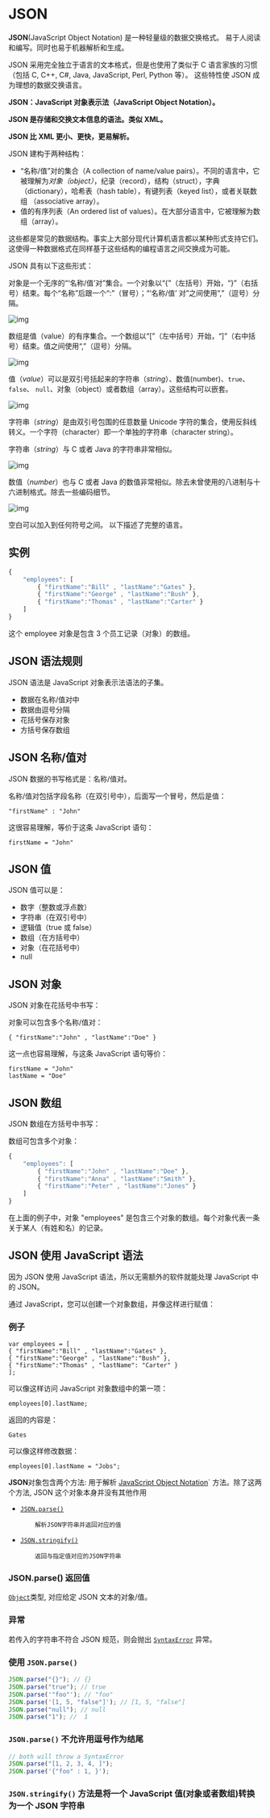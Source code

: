 # JSON

**JSON**(JavaScript Object Notation) 是一种轻量级的数据交换格式。 易于人阅读和编写。同时也易于机器解析和生成。

JSON 采用完全独立于语言的文本格式，但是也使用了类似于 C 语言家族的习惯（包括 C, C++, C#, Java, JavaScript, Perl, Python 等）。 这些特性使 JSON 成为理想的数据交换语言。

**JSON：JavaScript 对象表示法（JavaScript Object Notation）。**

**JSON 是存储和交换文本信息的语法。类似 XML。**

**JSON 比 XML 更小、更快，更易解析。**

JSON 建构于两种结构：

-   “名称/值”对的集合（A collection of name/value pairs）。不同的语言中，它被理解为*对象（object）*，纪录（record），结构（struct），字典（dictionary），哈希表（hash table），有键列表（keyed list），或者关联数组 （associative array）。
-   值的有序列表（An ordered list of values）。在大部分语言中，它被理解为数组（array）。

这些都是常见的数据结构。事实上大部分现代计算机语言都以某种形式支持它们。这使得一种数据格式在同样基于这些结构的编程语言之间交换成为可能。

JSON 具有以下这些形式：

对象是一个无序的“‘名称/值’对”集合。一个对象以“{”（左括号）开始，“}”（右括号）结束。每个“名称”后跟一个“:”（冒号）；“‘名称/值’ 对”之间使用“,”（逗号）分隔。

![img](images/object.gif)

数组是值（value）的有序集合。一个数组以“[”（左中括号）开始，“]”（右中括号）结束。值之间使用“,”（逗号）分隔。

![img](images/array.gif)

值（_value_）可以是双引号括起来的字符串（_string_）、数值(number)、`true`、`false`、 `null`、对象（object）或者数组（array）。这些结构可以嵌套。

![img](images/value.gif)

字符串（_string_）是由双引号包围的任意数量 Unicode 字符的集合，使用反斜线转义。一个字符（character）即一个单独的字符串（character string）。

字符串（_string_）与 C 或者 Java 的字符串非常相似。

![img](images/string.gif)

数值（_number_）也与 C 或者 Java 的数值非常相似。除去未曾使用的八进制与十六进制格式。除去一些编码细节。

![img](images/number.gif)

空白可以加入到任何符号之间。 以下描述了完整的语言。

## 实例

```javascript
{
	"employees": [
		{ "firstName":"Bill" , "lastName":"Gates" },
		{ "firstName":"George" , "lastName":"Bush" },
		{ "firstName":"Thomas" , "lastName":"Carter" }
	]
}
```

这个 employee 对象是包含 3 个员工记录（对象）的数组。

## JSON 语法规则

JSON 语法是 JavaScript 对象表示法语法的子集。

-   数据在名称/值对中
-   数据由逗号分隔
-   花括号保存对象
-   方括号保存数组

## JSON 名称/值对

JSON 数据的书写格式是：名称/值对。

名称/值对包括字段名称（在双引号中），后面写一个冒号，然后是值：

```
"firstName" : "John"
```

这很容易理解，等价于这条 JavaScript 语句：

```
firstName = "John"
```

## JSON 值

JSON 值可以是：

-   数字（整数或浮点数）
-   字符串（在双引号中）
-   逻辑值（true 或 false）
-   数组（在方括号中）
-   对象（在花括号中）
-   null

## JSON 对象

JSON 对象在花括号中书写：

对象可以包含多个名称/值对：

```
{ "firstName":"John" , "lastName":"Doe" }
```

这一点也容易理解，与这条 JavaScript 语句等价：

```
firstName = "John"
lastName = "Doe"
```

## JSON 数组

JSON 数组在方括号中书写：

数组可包含多个对象：

```javascript
{
	"employees": [
		{ "firstName":"John" , "lastName":"Doe" },
		{ "firstName":"Anna" , "lastName":"Smith" },
		{ "firstName":"Peter" , "lastName":"Jones" }
	]
}
```

在上面的例子中，对象 "employees" 是包含三个对象的数组。每个对象代表一条关于某人（有姓和名）的记录。

## JSON 使用 JavaScript 语法

因为 JSON 使用 JavaScript 语法，所以无需额外的软件就能处理 JavaScript 中的 JSON。

通过 JavaScript，您可以创建一个对象数组，并像这样进行赋值：

### 例子

```
var employees = [
{ "firstName":"Bill" , "lastName":"Gates" },
{ "firstName":"George" , "lastName":"Bush" },
{ "firstName":"Thomas" , "lastName": "Carter" }
];
```

可以像这样访问 JavaScript 对象数组中的第一项：

```
employees[0].lastName;
```

返回的内容是：

```
Gates
```

可以像这样修改数据：

```
employees[0].lastName = "Jobs";
```

**JSON**对象包含两个方法: 用于解析 [JavaScript Object Notation](111)` 方法。除了这两个方法, JSON 这个对象本身并没有其他作用

-   [`JSON.parse()`](111)

        	解析JSON字符串并返回对应的值

-   [`JSON.stringify()`](111)

        	返回与指定值对应的JSON字符串

### JSON.parse() 返回值

[`Object`](111)类型, 对应给定 JSON 文本的对象/值。

### 异常

若传入的字符串不符合 JSON 规范，则会抛出 [`SyntaxError`](111) 异常。

### 使用 `JSON.parse()`

```js
JSON.parse("{}"); // {}
JSON.parse("true"); // true
JSON.parse('"foo"'); // "foo"
JSON.parse('[1, 5, "false"]'); // [1, 5, "false"]
JSON.parse("null"); // null
JSON.parse("1"); //  1
```

### `JSON.parse()` 不允许用逗号作为结尾

```js
// both will throw a SyntaxError
JSON.parse("[1, 2, 3, 4, ]");
JSON.parse('{"foo" : 1, }');
```

### `JSON.stringify()` 方法是将一个 JavaScript 值(对象或者数组)转换为一个 JSON 字符串
